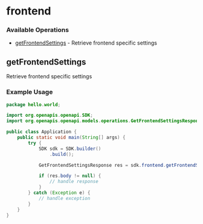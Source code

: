 # frontend

### Available Operations

* [getFrontendSettings](#getfrontendsettings) - Retrieve frontend specific settings

## getFrontendSettings

Retrieve frontend specific settings

### Example Usage

```java
package hello.world;

import org.openapis.openapi.SDK;
import org.openapis.openapi.models.operations.GetFrontendSettingsResponse;

public class Application {
    public static void main(String[] args) {
        try {
            SDK sdk = SDK.builder()
                .build();

            GetFrontendSettingsResponse res = sdk.frontend.getFrontendSettings();

            if (res.body != null) {
                // handle response
            }
        } catch (Exception e) {
            // handle exception
        }
    }
}
```
